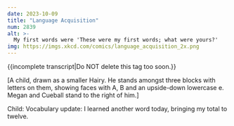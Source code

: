 ```yaml
---
date: 2023-10-09
title: "Language Acquisition"
num: 2839
alt: >-
  My first words were 'These were my first words; what were yours?'
img: https://imgs.xkcd.com/comics/language_acquisition_2x.png
---
```

{{incomplete transcript|Do NOT delete this tag too soon.}}

[A child, drawn as a smaller Hairy. He stands amongst three blocks with letters on them, showing faces with A, B and an upside-down lowercase e. Megan and Cueball stand to the right of him.]

Child: Vocabulary update: I learned another word today, bringing my total to twelve.
